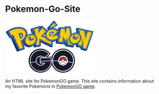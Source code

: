 # Pokemon-Go-Site
![PokemonGO Logo](/Images/PokemonLOGO.png)

An HTML site for PokemonGO game.
This site contains information about my favorite Pokemons in [PokemonGO game](https://www.pokemongo.com).